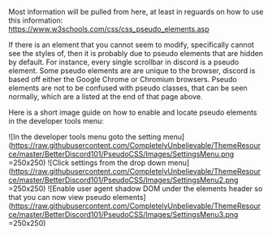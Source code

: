 Most information will be pulled from here, at least in reguards on how to use this information: https://www.w3schools.com/css/css_pseudo_elements.asp

If there is an element that you cannot seem to modify, specifically cannot see the styles of, then it is probably due to pseudo elements that are hidden by default. For instance, every single scrollbar in discord is a pseudo element. Some pseudo elements are are unique to the browser, discord is based off either the Google Chrome or Chromium browsers. Pseudo elements are not to be confused with pseudo classes, that can be seen normally, which are a listed at the end of that page above.

Here is a short image guide on how to enable and locate pseudo elements in the developer tools menu:

![In the developer tools menu goto the setting menu](https://raw.githubusercontent.com/CompletelyUnbelievable/ThemeResource/master/BetterDiscord101/PseudoCSS/Images/SettingsMenu.png =250x250)
![Click settings from the drop down menu](https://raw.githubusercontent.com/CompletelyUnbelievable/ThemeResource/master/BetterDiscord101/PseudoCSS/Images/SettingsMenu2.png =250x250)
![Enable user agent shadow DOM under the elements header so that you can now view pseudo elements](https://raw.githubusercontent.com/CompletelyUnbelievable/ThemeResource/master/BetterDiscord101/PseudoCSS/Images/SettingsMenu3.png =250x250)

